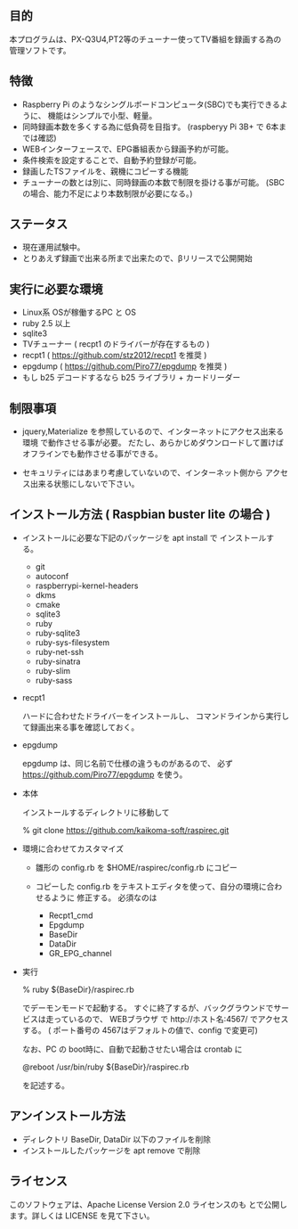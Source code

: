 

## 目的

本プログラムは、PX-Q3U4,PT2等のチューナー使ってTV番組を録画する為の
管理ソフトです。


## 特徴

* Raspberry Pi のようなシングルボードコンピュータ(SBC)でも実行できるように、
  機能はシンプルで小型、軽量。
* 同時録画本数を多くする為に低負荷を目指す。
  (raspberyy Pi 3B+ で 6本までは確認)
* WEBインターフェースで、EPG番組表から録画予約が可能。
* 条件検索を設定することで、自動予約登録が可能。
* 録画したTSファイルを、親機にコピーする機能
* チューナーの数とは別に、同時録画の本数で制限を掛ける事が可能。
  (SBCの場合、能力不足により本数制限が必要になる。)

## ステータス

* 現在運用試験中。
* とりあえず録画で出来る所まで出来たので、βリリースで公開開始


## 実行に必要な環境

* Linux系 OSが稼働するPC と OS
* ruby  2.5 以上
* sqlite3
* TVチューナー ( recpt1 のドライバーが存在するもの )
* recpt1 ( https://github.com/stz2012/recpt1 を推奨 )
* epgdump ( https://github.com/Piro77/epgdump を推奨 )
* もし b25 デコードするなら b25 ライブラリ + カードリーダー


## 制限事項

* jquery,Materialize を参照しているので、インターネットにアクセス出来る環境
  で動作させる事が必要。
  だたし、あらかじめダウンロードして置けばオフラインでも動作させる事ができる。

* セキュリティにはあまり考慮していないので、インターネット側から
  アクセス出来る状態にしないで下さい。


## インストール方法 ( Raspbian buster lite の場合 )

* インストールに必要な下記のパッケージを apt install で インストールする。

    * git
    * autoconf
    * raspberrypi-kernel-headers
    * dkms
    * cmake
    * sqlite3
    * ruby
    * ruby-sqlite3
    * ruby-sys-filesystem
    * ruby-net-ssh
    * ruby-sinatra
    * ruby-slim
    * ruby-sass


* recpt1

  ハードに合わせたドライバーをインストールし、
  コマンドラインから実行して録画出来る事を確認しておく。

* epgdump

   epgdump は、同じ名前で仕様の違うものがあるので、
   必ず https://github.com/Piro77/epgdump を使う。

* 本体

  インストールするディレクトリに移動して
  
  % git clone https://github.com/kaikoma-soft/raspirec.git

* 環境に合わせてカスタマイズ

  * 雛形の config.rb を $HOME/raspirec/config.rb にコピー
  * コピーした config.rb をテキストエディタを使って、自分の環境に合わせるように     修正する。 必須なのは

      * Recpt1_cmd
      * Epgdump
      * BaseDir
      * DataDir
      * GR_EPG_channel

* 実行

  % ruby ${BaseDir}/raspirec.rb

  でデーモンモードで起動する。
  すぐに終了するが、バックグラウンドでサービスは走っているので、
  WEBブラウザ で http://ホスト名:4567/ でアクセスする。
  ( ポート番号の 4567はデフォルトの値で、config で変更可)

  なお、PC の boot時に、自動で起動させたい場合は crontab に

  @reboot /usr/bin/ruby ${BaseDir}/raspirec.rb

  を記述する。


## アンインストール方法

  * ディレクトリ BaseDir, DataDir 以下のファイルを削除
  * インストールしたパッケージを apt remove で削除

  

## ライセンス
このソフトウェアは、Apache License Version 2.0 ライセンスのも
とで公開します。詳しくは LICENSE を見て下さい。
